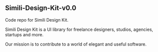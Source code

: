 ## Simili-Design-Kit-v0.0

Code repo for Simili Design Kit.

Simili Design Kit is a UI library for freelance designers, studios, agencies, startups and more.

Our mission is to contribute to a world of elegant and useful software. 
